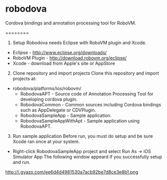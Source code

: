 robodova
========

Cordova bindings and annotation processing tool for RoboVM.

========
1. Setup
Robodova needs Eclipse with RoboVM plugin and Xcode.
* Eclipse - http://www.eclipse.org/downloads/
* RoboVM Plugin - http://download.robovm.org/eclipse/
* Xcode - download from Apple's site or AppStore

2. Clone repository and import projects
Clone this repository and import projects at:
* robodova/platforms/ios/robovm/
  * RobodovaAPT - Source code of Annotation Processing Tool for developing cordova plugin.
  * RobodovaCommon - Common sources including Cordova bindings such as AppDelegate or CDVPlugin.
  * RobodovaSampleApp - Sample application.
  * RobodovaSampleAppWithApt - Sample application using RobodovaAPT.

3. Run sample application
Before run, you must do setup and be sure Xcode ran once at your system.
* Right-click RobodovaSampleApp project and select Run As -> iOS Simulator App
The following window appeard if you successfully setup and run.

http://i.gyazo.com/ee6d4d4981530a7acb92be7d8ce3e8b1.png

